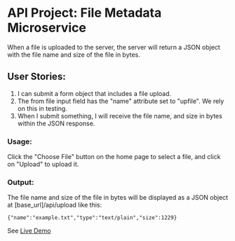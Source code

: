 <h1>API Project: File Metadata Microservice</h1>
<p>When a file is uploaded to the server, the server will return a JSON object with the file name and size of the file in bytes.</p>
<h2>User Stories:</h2>
<ol>
<li>I can submit a form object that includes a file upload.</li>
<li>The from file input field has the "name" attribute set to "upfile". We rely on this in testing.</li>
<li>When I submit something, I will receive the file name, and size in bytes within the JSON response.</li>
</ol>
<h3>Usage:</h3>
<p>Click the "Choose File" button on the home page to select a file, and click on "Upload" to upload it.</p>
<h3>Output:</h3>
<p>The file name and size of the file in bytes will be displayed as a JSON object at [base_url]/api/upload like this:</p>
<pre><code>{"name":"example.txt","type":"text/plain","size":1229}</code></pre>
<p>See <a href="https://henry-file-metadata.glitch.me" target="_blank" rel="nofollow">Live Demo</a></p>
